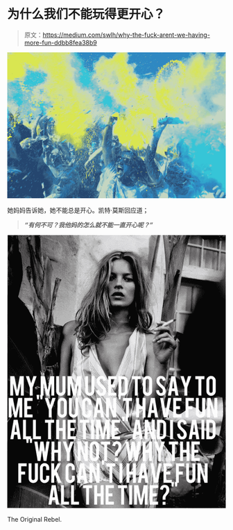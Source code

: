 # 为什么我们不能玩得更开心？

> 原文：<https://medium.com/swlh/why-the-fuck-arent-we-having-more-fun-ddbb8fea38b9>

![](img/f5de61fcc2ca0773085c102a3ece8ef7.png)

她妈妈告诉她，她不能总是开心。凯特·莫斯回应道；

> ***“有何不可？我他妈的怎么就不能一直开心呢？”***

![](img/74242d0ba9ded241751bfb0a518eb893.png)

The Original Rebel.